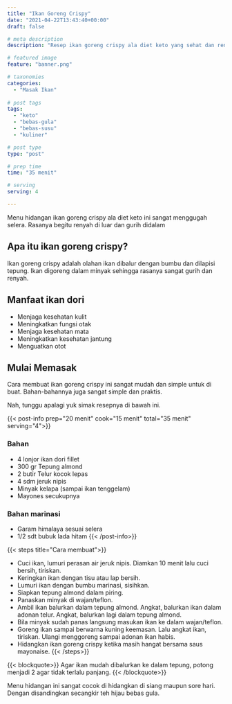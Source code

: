 ```yaml
---
title: "Ikan Goreng Crispy"
date: "2021-04-22T13:43:40+00:00"
draft: false

# meta description
description: "Resep ikan goreng crispy ala diet keto yang sehat dan rendah karbohidrat."

# featured image
feature: "banner.png"

# taxonomies
categories:
  - "Masak Ikan"
  
# post tags
tags:
  - "keto"
  - "bebas-gula"
  - "bebas-susu"
  - "kuliner"

# post type
type: "post"

# prep time
time: "35 menit"

# serving
serving: 4

---
```

Menu hidangan ikan goreng crispy ala diet keto ini sangat menggugah selera. Rasanya begitu renyah di luar dan gurih didalam

## Apa itu ikan goreng crispy?

Ikan goreng crispy adalah olahan ikan dibalur dengan bumbu dan dilapisi tepung. Ikan digoreng dalam minyak sehingga rasanya sangat gurih dan renyah.

## Manfaat ikan dori

- Menjaga kesehatan kulit
- Meningkatkan fungsi otak
- Menjaga kesehatan mata
- Meningkatkan kesehatan jantung
- Menguatkan otot

## Mulai Memasak

Cara membuat ikan goreng crispy ini sangat mudah dan simple untuk di buat. Bahan-bahannya juga sangat simple dan praktis.

Nah, tunggu apalagi yuk simak resepnya di bawah ini.

{{< post-info prep="20 menit" cook="15 menit" total="35 menit" serving="4">}}

### Bahan

- 4 lonjor ikan dori fillet
- 300 gr Tepung almond
- 2 butir Telur kocok lepas
- 4 sdm jeruk nipis
- Minyak kelapa (sampai ikan tenggelam)
- Mayones secukupnya

### Bahan marinasi

- Garam himalaya sesuai selera
- 1/2 sdt bubuk lada hitam
{{< /post-info>}}

{{< steps title="Cara membuat">}}
- Cuci ikan, lumuri perasan air jeruk nipis. Diamkan 10 menit lalu cuci bersih, tiriskan.
- Keringkan ikan dengan tisu atau lap bersih. 
- Lumuri ikan dengan bumbu marinasi, sisihkan.
- Siapkan tepung almond dalam piring.
- Panaskan minyak di wajan/teflon.
- Ambil ikan balurkan dalam tepung almond. Angkat, balurkan ikan dalam adonan telur. Angkat, balurkan lagi dalam tepung almond.
- Bila minyak sudah panas langsung masukan ikan ke dalam wajan/teflon.
- Goreng ikan sampai berwarna kuning keemasan. Lalu angkat ikan, tiriskan. Ulangi menggoreng sampai adonan ikan habis.
- Hidangkan ikan goreng crispy ketika masih hangat bersama saus mayonaise.
{{< /steps>}}

{{< blockquote>}}
Agar ikan mudah dibalurkan ke dalam tepung, potong menjadi 2 agar tidak terlalu panjang.
{{< /blockquote>}}

Menu hidangan ini sangat cocok di hidangkan di siang maupun sore hari. Dengan disandingkan secangkir teh hijau bebas gula.


